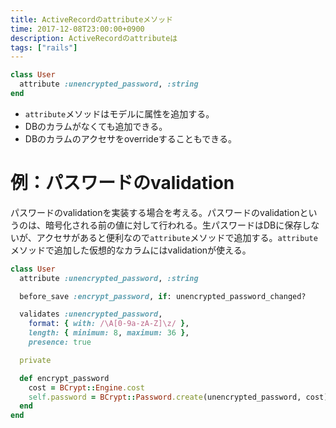 ```yaml
---
title: ActiveRecordのattributeメソッド
time: 2017-12-08T23:00:00+0900
description: ActiveRecordのattributeは
tags: ["rails"]
---
```


```ruby
class User
  attribute :unencrypted_password, :string
end
```

* `attribute`メソッドはモデルに属性を追加する。
* DBのカラムがなくても追加できる。
* DBのカラムのアクセサをoverrideすることもできる。

# 例：パスワードのvalidation
パスワードのvalidationを実装する場合を考える。パスワードのvalidationというのは、暗号化される前の値に対して行われる。生パスワードはDBに保存しないが、アクセサがあると便利なので`attribute`メソッドで追加する。`attribute`メソッドで追加した仮想的なカラムにはvalidationが使える。

```ruby
class User
  attribute :unencrypted_password, :string

  before_save :encrypt_password, if: unencrypted_password_changed?

  validates :unencrypted_password,
    format: { with: /\A[0-9a-zA-Z]\z/ },
    length: { minimum: 8, maximum: 36 },
    presence: true

  private

  def encrypt_password
    cost = BCrypt::Engine.cost
    self.password = BCrypt::Password.create(unencrypted_password, cost)
  end
end
```
